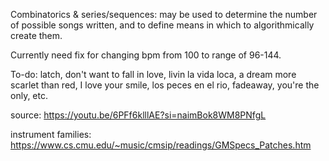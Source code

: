 Combinatorics & series/sequences: may be used to determine the number of possible songs written, and to define means in which to algorithmically create them.

Currently need fix for changing bpm from 100 to range of 96-144.

To-do: latch, don't want to fall in love, livin la vida loca, a dream more scarlet than red, I love your smile, los peces en el rio, fadeaway, you're the only, etc.

source: https://youtu.be/6PFf6klllAE?si=naimBok8WM8PNfgL

instrument families: https://www.cs.cmu.edu/~music/cmsip/readings/GMSpecs_Patches.htm
